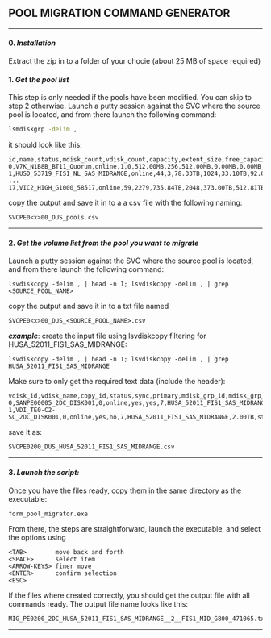 
## POOL MIGRATION COMMAND GENERATOR
***
#### 0. _Installation_
Extract the zip in to a folder of your chocie (about 25 MB of space required)
#### 1. _Get the pool list_
This step is only needed if the pools have been modified. You can skip to step 2 otherwise.
Launch a putty session against the SVC where the source pool is located, and from there launch the following command:


```bash
lsmdiskgrp -delim ,
```
it should look like this:

```CSV
id,name,status,mdisk_count,vdisk_count,capacity,extent_size,free_capacity,virtual_capacity,used_capacity,real_capacity,overallocation,warning,easy_tier,easy_tier_status,compression_active,compression_virtual_capacity,compression_compressed_capacity,compression_uncompressed_capacity,parent_mdisk_grp_id,parent_mdisk_grp_name,child_mdisk_grp_count,child_mdisk_grp_capacity,type,encrypt,owner_type,site_id,site_name
0,V7K_N1B8B_BT11_Quorum,online,1,0,512.00MB,256,512.00MB,0.00MB,0.00MB,0.00MB,0,80,off,inactive,no,0.00MB,0.00MB,0.00MB,0,V7K_N1B8B_BT11_Quorum,0,0.00MB,parent,no,none,,
1,HUSD_53719_FIS1_NL_SAS_MIDRANGE,online,44,3,78.33TB,1024,33.10TB,92.07TB,43.39TB,45.24TB,117,80,on,balanced,no,0.00MB,0.00MB,0.00MB,1,HUSD_53719_FIS1_NL_SAS_MIDRANGE,0,0.00MB,parent,no,none,,
...
17,VIC2_HIGH_G1000_58517,online,59,2279,735.84TB,2048,373.00TB,512.81TB,353.81TB,359.75TB,69,80,on,active,no,0.00MB,0.00MB,0.00MB,17,VIC2_HIGH_G1000_58517,0,0.00MB,parent,no,none,,
```

copy the output and save it in to a a csv file with the following naming:

```
SVCPE0<x>00_DUS_pools.csv
```

***
#### 2. _Get the volume list from the pool you want to migrate_


Launch a putty session against the SVC where the source pool is located, and from there launch the following command:

```
lsvdiskcopy -delim , | head -n 1; lsvdiskcopy -delim , | grep <SOURCE_POOL_NAME>
```


copy the output and save it in to a txt file named

```
SVCPE0<x>00_DUS_<SOURCE_POOL_NAME>.csv
```

_**example**_: create the input file using lsvdiskcopy filtering for HUSA_52011_FIS1_SAS_MIDRANGE:

```
lsvdiskcopy -delim , | head -n 1; lsvdiskcopy -delim , | grep HUSA_52011_FIS1_SAS_MIDRANGE
```
Make sure to only get the required text data (include the header):
```
vdisk_id,vdisk_name,copy_id,status,sync,primary,mdisk_grp_id,mdisk_grp_name,capacity,type,se_copy,easy_tier,easy_tier_status,compressed_copy,parent_mdisk_grp_id,parent_mdisk_grp_name,encrypt
0,SANPE00005_2DC_DISK001,0,online,yes,yes,7,HUSA_52011_FIS1_SAS_MIDRANGE,10.00GB,striped,yes,on,balanced,no,7,HUSA_52011_FIS1_SAS_MIDRANGE,no
1,VDI_TE0-C2-SC_2DC_DISK001,0,online,yes,no,7,HUSA_52011_FIS1_SAS_MIDRANGE,2.00TB,striped,yes,on,balanced,no,7,HUSA_52011_FIS1_SAS_MIDRANGE,no
```
save it as:
```
SVCPE0200_DUS_HUSA_52011_FIS1_SAS_MIDRANGE.csv
```


***
#### 3. _Launch the script:_

Once you have the files ready, copy them in the same directory as the executable:

```
form_pool_migrator.exe
```
From there, the steps are straightforward, launch the executable, and select the options using 
```
<TAB>        move back and forth
<SPACE>      select item
<ARROW-KEYS> finer move
<ENTER>      confirm selection
<ESC> 
```
If the files where created correctly, you should get the output file with all commands ready. 
The output file name looks like this:

```
MIG_PE0200_2DC_HUSA_52011_FIS1_SAS_MIDRANGE__2__FIS1_MID_G800_471065.txt
```

***



